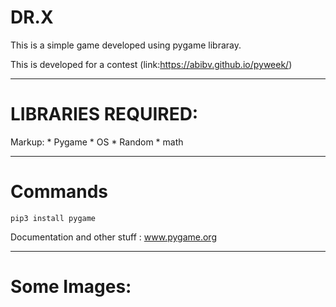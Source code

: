 # DR.X
This is a simple game developed using pygame libraray.

This is developed for a contest (link:https://abibv.github.io/pyweek/)

-----------------------------------------------------------------------------------
# LIBRARIES REQUIRED:

Markup: * Pygame
        * OS
        * Random
        * math
        
------------------------------------------------------------------------------------
# Commands

`pip3 install pygame`

Documentation and other stuff : www.pygame.org

--------------------------------------------------------------------------------------
# Some Images:

